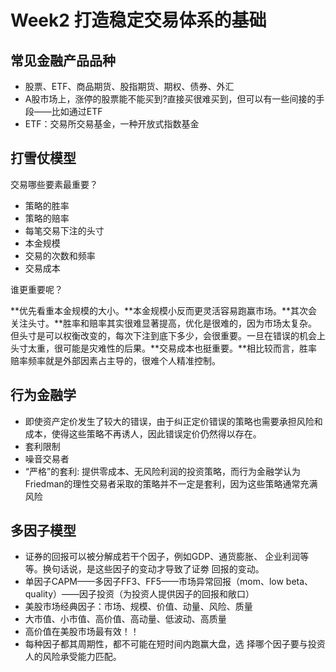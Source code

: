#  Week2 打造稳定交易体系的基础

## 常见金融产品品种

- 股票、ETF、商品期货、股指期货、期权、债券、外汇
- A股市场上，涨停的股票能不能买到?直接买很难买到，但可以有一些间接的手段——比如通过ETF
- ETF：交易所交易基金，一种开放式指数基金

## 打雪仗模型

交易哪些要素最重要？

- 策略的胜率
- 策略的赔率
- 每笔交易下注的头寸
- 本金规模
- 交易的次数和频率
- 交易成本

谁更重要呢？

**优先看重本金规模的大小。**本金规模小反而更灵活容易跑赢市场。**其次会关注头寸。**胜率和赔率其实很难显著提高，优化是很难的，因为市场太复杂。但头寸是可以权衡改变的，每次下注到底下多少，会很重要。一旦在错误的机会上头寸太重，很可能是灾难性的后果。**交易成本也挺重要。**相比较而言，胜率赔率频率就是外部因素占主导的，很难个人精准控制。

## 行为金融学

- 即使资产定价发生了较大的错误，由于纠正定价错误的策略也需要承担风险和成本，使得这些策略不再诱人，因此错误定价仍然得以存在。
- 套利限制
- 噪音交易者
- “严格”的套利: 提供零成本、无风险利润的投资策略，而行为金融学认为Friedman的理性交易者采取的策略并不一定是套利，因为这些策略通常充满风险

## 多因子模型

- 证券的回报可以被分解成若干个因子，例如GDP、通货膨胀、 企业利润等等。换句话说，是这些因子的变动才导致了证劵 回报的变动。
- 单因子CAPM——多因子FF3、FF5——市场异常回报（mom、low beta、quality）——因子投资（为投资人提供因子的回报和敞口）
- 美股市场经典因子：市场、规模、价值、动量、风险、质量
- 大市值、小市值、高价值、高动量、低波动、高质量
- 高价值在美股市场最有效！！
- 每种因子都其周期性，都不可能在短时间内跑赢大盘，选 择哪个因子要与投资人的风险承受能力匹配。